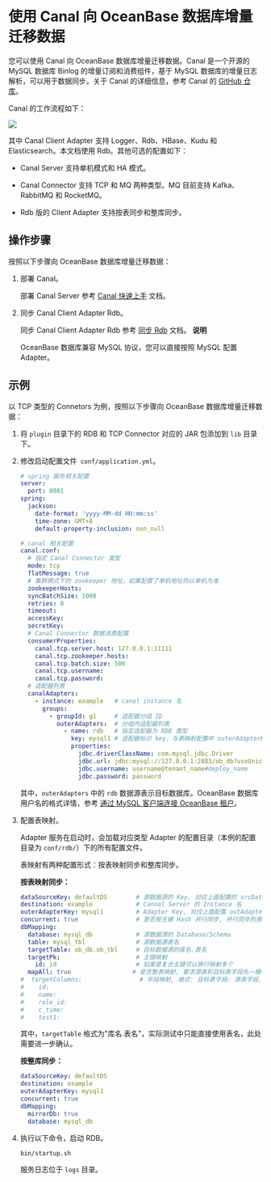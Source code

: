 使用 Canal 向 OceanBase 数据库增量迁移数据 
===================================================



您可以使用 Canal 向 OceanBase 数据库增量迁移数据。Canal 是一个开源的 MySQL 数据库 Binlog 的增量订阅和消费组件，基于 MySQL 数据库的增量日志解析，可以用于数据同步。关于 Canal 的详细信息，参考 Canal 的 [GitHub 仓库](https://github.com/alibaba/canal)。

Canal 的工作流程如下：

![](https://intranetproxy.alipay.com/skylark/lark/0/2021/png/21256616/1623931214127-4c63dbb8-445d-40c4-b4b8-82ef27c004ee.png)

其中 Canal Client Adapter 支持 Logger、Rdb、HBase、Kudu 和 Elasticsearch。本文档使用 Rdb。其他可选的配置如下：

* Canal Server 支持单机模式和 HA 模式。

  

* Canal Connector 支持 TCP 和 MQ 两种类型。MQ 目前支持 Kafka、RabbitMQ 和 RocketMQ。

  

* Rdb 版的 Client Adapter 支持按表同步和整库同步。

  




操作步骤 
-------------------------

按照以下步骤向 OceanBase 数据库增量迁移数据：

1. 部署 Canal。

   部署 Canal Server 参考 [Canal 快速上手](https://github.com/alibaba/canal/wiki/QuickStart) 文档。
   

2. 同步 Canal Client Adapter Rdb。

   同步 Canal Client Adapter Rdb 参考 [同步 Rdb](https://github.com/alibaba/canal/wiki/Sync-RDB) 文档。
   **说明**

   

   OceanBase 数据库兼容 MySQL 协议，您可以直接按照 MySQL 配置 Adapter。
   




示例 
-----------------------

以 TCP 类型的 Connetors 为例，按照以下步骤向 OceanBase 数据库增量迁移数据：

1. 将 `plugin` 目录下的 RDB 和 TCP Connector 对应的 JAR 包添加到 `lib` 目录下。

   

2. 修改启动配置文件` conf/application.yml`。

   ```yaml
   # spring 服务相关配置
   server:
     port: 8081
   spring:
     jackson:
       date-format: 'yyyy-MM-dd HH:mm:ss'
       time-zone: GMT+8
       default-property-inclusion: non_null
   
   # canal 相关配置
   canal.conf:
     # 指定 Canal Connector 类型
     mode: tcp
     flatMessage: true
     # 集群模式下的 zookeeper 地址，如果配置了单机地址则以单机为准
     zookeeperHosts:
     syncBatchSize: 1000
     retries: 0
     timeout:
     accessKey:
     secretKey:
     # Canal Connector 数据消费配置
     consumerProperties:
       canal.tcp.server.host: 127.0.0.1:11111
       canal.tcp.zookeeper.hosts:
       canal.tcp.batch.size: 500
       canal.tcp.username:
       canal.tcp.password:
     # 适配器列表
     canalAdapters:
       - instance: example   # canal instance 名
         groups:
           - groupId: g1     # 适配器分组 ID
             outerAdapters:  # 分组内适配器列表
               - name: rdb   # 指定适配器为 RDB 类型
                 key: mysql1 # 适配器标识 key，与表映射配置中 outerAdapterKey 对应
                 properties:
                   jdbc.driverClassName: com.mysql.jdbc.Driver
                   jdbc.url: jdbc:mysql://127.0.0.1:2883/ob_db?useUnicode=true
                   jdbc.username: username@tenant_name#deploy_name
                   jdbc.password: password
   ```

   

   其中，`outerAdapters` 中的 `rdb` 数据源表示目标数据库。OceanBase 数据库用户名的格式详情，参考 [通过 MySQL 客户端连接 OceanBase 租户](/zh-CN/7.developer-guide/2.connect-to-oceanbase-database/1.connect-to-an-oceanbase-database-tenant-through-a-mysql-client.md)。
   

3. 配置表映射。

   Adapter 服务在启动时，会加载对应类型 Adapter 的配置目录（本例的配置目录为 `conf/rdb/`）下的所有配置文件。

   表映射有两种配置形式：按表映射同步和整库同步。

   **按表映射同步：** 

   ```yaml
   dataSourceKey: defaultDS        # 源数据源的 Key, 对应上面配置的 srcDataSources 中的值
   destination: example            # Cannal Server 的 Instance 名
   outerAdapterKey: mysql1         # Adapter Key, 对应上面配置 outAdapters 中的 Key
   concurrent: true                # 是否按主键 Hash 并行同步, 并行同步的表必须保证主键不会更改及主键不能为其他同步表的外键
   dbMapping:
     database: mysql_db            # 源数据源的 Database/Schema
     table: mysql_tbl              # 源数据源表名
     targetTable: ob_db.ob_tbl     # 目标数据源的库名.表名
     targetPk:                     # 主键映射
       id: id                      # 如果是复合主键可以换行映射多个
     mapAll: true                 # 是否整表映射, 要求源表和目标表字段名一模一样 (如果 targetColumns 也配置了映射,则以 targetColumns 配置为准)
   #  targetColumns:                # 字段映射, 格式: 目标表字段: 源表字段, 如果字段名一样源表字段名可不填
   #    id:
   #    name:
   #    role_id:
   #    c_time:
   #    test1: 
   ```

   

   其中，`targetTable` 格式为"库名.表名"，实际测试中只能直接使用表名，此处需要进一步确认。

   **按整库同步：** 

   ```yaml
   dataSourceKey: defaultDS
   destination: example
   outerAdapterKey: mysql1
   concurrent: true
   dbMapping:
     mirrorDb: true
     database: mysql_db
   ```

   

4. 执行以下命令，启动 RDB。

   ```bash
   bin/startup.sh
   ```

   

   服务日志位于 `logs` 目录。
   



